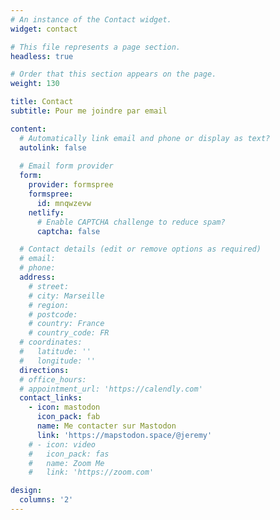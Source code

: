 ```yaml
---
# An instance of the Contact widget.
widget: contact

# This file represents a page section.
headless: true

# Order that this section appears on the page.
weight: 130

title: Contact
subtitle: Pour me joindre par email

content:
  # Automatically link email and phone or display as text?
  autolink: false
  
  # Email form provider
  form:
    provider: formspree
    formspree: 
      id: mnqwzevw
    netlify:
      # Enable CAPTCHA challenge to reduce spam?
      captcha: false

  # Contact details (edit or remove options as required)
  # email: 
  # phone: 
  address:
    # street: 
    # city: Marseille
    # region: 
    # postcode:
    # country: France
    # country_code: FR
  # coordinates:
  #   latitude: ''
  #   longitude: ''
  directions: 
  # office_hours:
  # appointment_url: 'https://calendly.com'
  contact_links:
    - icon: mastodon
      icon_pack: fab
      name: Me contacter sur Mastodon
      link: 'https://mapstodon.space/@jeremy'
    # - icon: video
    #   icon_pack: fas
    #   name: Zoom Me
    #   link: 'https://zoom.com'

design:
  columns: '2'
---
```

